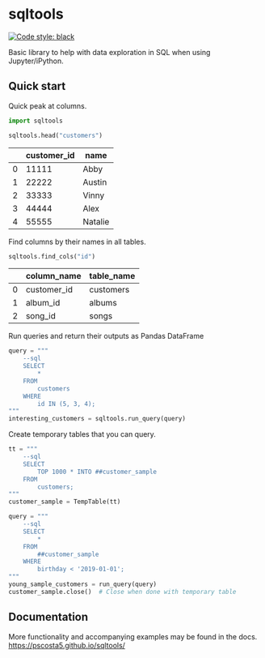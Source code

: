 # sqltools

[![Code style: black](https://img.shields.io/badge/code%20style-black-000000.svg)](https://github.com/ambv/black)

Basic library to help with data exploration in SQL when using Jupyter/iPython.

## Quick start

Quick peak at columns.

```python
import sqltools

sqltools.head("customers")
```

|     | customer_id | name    |
| --- | ----------- | ------- |
| 0   | 11111       | Abby    |
| 1   | 22222       | Austin  |
| 2   | 33333       | Vinny   |
| 3   | 44444       | Alex    |
| 4   | 55555       | Natalie |

Find columns by their names in all tables.

```python
sqltools.find_cols("id")
```

|     | column_name | table_name |
| --- | ----------- | ---------- |
| 0   | customer_id | customers  |
| 1   | album_id    | albums     |
| 2   | song_id     | songs      |

Run queries and return their outputs as Pandas DataFrame

```python
query = """
    --sql
    SELECT
        *
    FROM
        customers
    WHERE
        id IN (5, 3, 4);
"""
interesting_customers = sqltools.run_query(query)
```

Create temporary tables that you can query.

```python
tt = """
    --sql
    SELECT
        TOP 1000 * INTO ##customer_sample
    FROM
        customers;
"""
customer_sample = TempTable(tt)

query = """
    --sql
    SELECT
        *
    FROM
        ##customer_sample
    WHERE
        birthday < '2019-01-01';
"""
young_sample_customers = run_query(query)
customer_sample.close()  # Close when done with temporary table
```

## Documentation

More functionality and accompanying examples may be found in the docs.
https://pscosta5.github.io/sqltools/